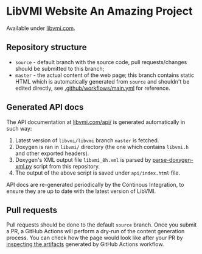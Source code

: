 # LibVMI Website An Amazing Project

Available under [libvmi.com](http://libvmi.com).

## Repository structure

* `source` - default branch with the source code, pull requests/changes should be submitted to this branch;
* `master` - the actual content of the web page; this branch contains static HTML which is automatically generated from `source` and shouldn't be edited directly, see [.github/workflows/main.yml](https://github.com/libvmi/libvmi.github.io/blob/source/.github/workflows/main.yml) for reference.

## Generated API docs

The API documentation at [libvmi.com/api/](http://libvmi.com/api/) is generated automatically in such way:

1. Latest version of `libvmi/libvmi` branch `master` is fetched.
2. Doxygen is ran in `libvmi/` directory (the one which contains `libvmi.h` and other exported headers).
3. Doxygen's XML output file `libvmi_8h.xml` is parsed by [parse-doxygen-xml.py](https://github.com/libvmi/libvmi.github.io/blob/source/parse-doxygen-xml.py) script from this repository.
4. The output of the above script is saved under `api/index.html` file.

API docs are re-generated periodically by the Continous Integration, to ensure they are up to date with the latest version of LibVMI.

## Pull requests

Pull requests should be done to the default `source` branch. Once you submit a PR, a GitHub Actions will perform a dry-run of the content generation process. You can check how the page would look like after your PR by [inspecting the artifacts](https://help.github.com/en/actions/configuring-and-managing-workflows/persisting-workflow-data-using-artifacts#downloading-or-deleting-artifacts) generated by GitHub Actions workflow.
